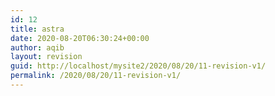 ```yaml
---
id: 12
title: astra
date: 2020-08-20T06:30:24+00:00
author: aqib
layout: revision
guid: http://localhost/mysite2/2020/08/20/11-revision-v1/
permalink: /2020/08/20/11-revision-v1/
---
```

